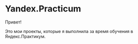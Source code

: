# Yandex.Practicum
Привет! 

Это мои проекты, которые я выполнила за время обучения в Яндекс.Практикум. 
